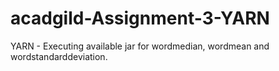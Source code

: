 # acadgild-Assignment-3-YARN
YARN - Executing available jar for wordmedian, wordmean and wordstandarddeviation.
